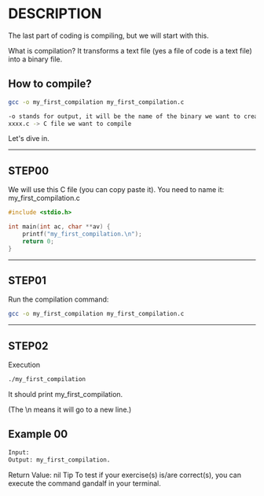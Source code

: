 # DESCRIPTION

The last part of coding is compiling, but we will start with this.

What is compilation? It transforms a text file (yes a file of code is a text file) into a binary file.

## How to compile?

```bash
gcc -o my_first_compilation my_first_compilation.c
```

```bash
-o stands for output, it will be the name of the binary we want to create.
xxxx.c -> C file we want to compile
```

Let's dive in.

---

## STEP00

We will use this C file (you can copy paste it). You need to name it: my_first_compilation.c

```c
#include <stdio.h>

int main(int ac, char **av) {
    printf("my_first_compilation.\n");
    return 0;
}
```

---

## STEP01

Run the compilation command:
```bash
gcc -o my_first_compilation my_first_compilation.c
```

---

## STEP02

Execution
```bash
./my_first_compilation
```
It should print my_first_compilation.

(The \n means it will go to a new line.)

## Example 00
```bash
Input: 
Output: my_first_compilation.
```
Return Value: nil
Tip To test if your exercise(s) is/are correct(s), you can execute the command gandalf in your terminal.